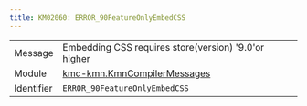 ```yaml
---
title: KM02060: ERROR_90FeatureOnlyEmbedCSS
---
```


|            |           |
|------------|---------- |
| Message    | Embedding CSS requires store\(version\) '9\.0'or higher |
| Module     | [kmc-kmn.KmnCompilerMessages](kmc-kmn.kmncompilermessages) |
| Identifier | `ERROR_90FeatureOnlyEmbedCSS` |


